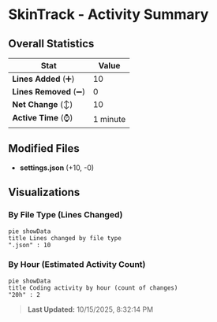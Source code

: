 # SkinTrack - Activity Summary 

## Overall Statistics

| Stat                   | Value                                                             |
| ---------------------- | ----------------------------------------------------------------- |
| **Lines Added** (➕)   | 10                                          |
| **Lines Removed** (➖) | 0                                        |
| **Net Change** (↕)    | 10                |
| **Active Time** (⌚)   | 1 minute |


## Modified Files
- **settings.json** (+10, -0)

## Visualizations

### By File Type (Lines Changed)

```mermaid
pie showData
title Lines changed by file type
".json" : 10
```

### By Hour (Estimated Activity Count)

```mermaid
pie showData
title Coding activity by hour (count of changes)
"20h" : 2
```


> **Last Updated:** 10/15/2025, 8:32:14 PM